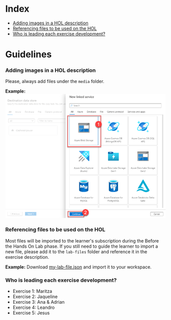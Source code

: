 # Index
<!-- TOC -->
- [Adding images in a HOL description](#adding-images-in-a-HOL-description)
- [Referencing files to be used on the HOL](#referencing-files-to-be-used-on-the-HOL)
- [Who is leading each exercise development?](#Who-is-leading-each-exercise-development)
<!-- /TOC -->


# Guidelines
### Adding images in a HOL description
Please, always add files under the `media` folder.

**Example:**
![](media/adf-copy-data-blob-storage.png 'Launch Workspace')

### Referencing files to be used on the HOL
Most files will be imported to the learner's subscription during the Before the Hands On Lab phase.
If you still need to guide the learner to import a new file, please add it to the `lab-files` folder and reference it in the exercise description.

**Example:** Download [my-lab-file.json](lab-files/my-lab-file.json 'Download it now!') and import it to your workspace.

### Who is leading each exercise development?
- Exercise 1: Maritza
- Exercise 2: Jaqueline
- Exercise 3: Ana & Adrian
- Exercise 4: Leandro 
- Exercise 5: Jesus

